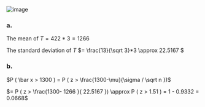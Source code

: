 ![image](https://github.com/user-attachments/assets/a49b2b35-1b93-4cea-87a5-9d4f65557da4)  


### a.  

The mean of $T = 422*3=1266$ 

The standard deviation of $T$  $= \frac{13}{\sqrt 3}*3 \approx 22.5167 $  


### b.  

$P ( \bar x > 1300 ) = P ( z > \frac{1300-\mu}{\sigma / \sqrt n })$

$= P ( z > \frac{1300- 1266 }{ 22.5167 }) \approx P ( z > 1.51 ) = 1 - 0.9332 = 0.0668$
